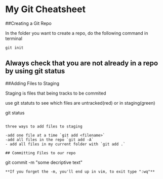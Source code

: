 # My Git Cheatsheet

##Creating a Git Repo

In the folder you want to create a repo, do the following command in terminal

```
git init
```

**Always check that you are not already in a repo by using git status**
---
##Adding Files to Staging

Staging is files that being tracks to be commited

use git statuts to see which files are untracked(red) or in staging(green)

git status
```

three ways to add files to staging

-add one file at a time `git add <filename>`
-add all files in the repo `git add -A`
- add all files in my current folder with `git add .`

## Committing Files to our repo

```
git commit -m "some decriptive text"
```
**If you forget the -m, you'll end up in vim, to exit type ":wq"**